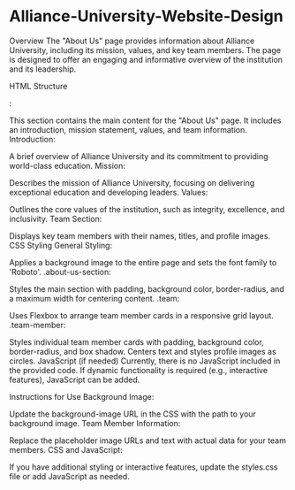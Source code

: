 # Alliance-University-Website-Design
Overview
The "About Us" page provides information about Alliance University, including its mission, values, and key team members. The page is designed to offer an engaging and informative overview of the institution and its leadership.

HTML Structure
<section class="about-us-section">:

This section contains the main content for the "About Us" page.
It includes an introduction, mission statement, values, and team information.
Introduction:

A brief overview of Alliance University and its commitment to providing world-class education.
Mission:

Describes the mission of Alliance University, focusing on delivering exceptional education and developing leaders.
Values:

Outlines the core values of the institution, such as integrity, excellence, and inclusivity.
Team Section:

Displays key team members with their names, titles, and profile images.
CSS Styling
General Styling:

Applies a background image to the entire page and sets the font family to 'Roboto'.
.about-us-section:

Styles the main section with padding, background color, border-radius, and a maximum width for centering content.
.team:

Uses Flexbox to arrange team member cards in a responsive grid layout.
.team-member:

Styles individual team member cards with padding, background color, border-radius, and box shadow.
Centers text and styles profile images as circles.
JavaScript (if needed)
Currently, there is no JavaScript included in the provided code. If dynamic functionality is required (e.g., interactive features), JavaScript can be added.

Instructions for Use
Background Image:

Update the background-image URL in the CSS with the path to your background image.
Team Member Information:

Replace the placeholder image URLs and text with actual data for your team members.
CSS and JavaScript:

If you have additional styling or interactive features, update the styles.css file or add JavaScript as needed.
